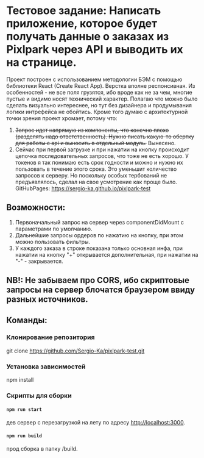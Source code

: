 # Тестовое задание: Написать приложение, которое будет получать данные о заказах из Pixlpark через API и выводить их на странице.

Проект построен с использованием методологии БЭМ с помощью библиотеки React (Create React App). Верстка вполне респонсивная. Из особенностей - не все поля грузятся, ибо вроде как не за чем, многие пустые и видимо носят технический характер.
Полагаю что можно было сделать визуально интереснее, но тут без дизайнера и продумывания логики интрефейса не обойтись. Кроме того думаю с архитектурной точки зрения проект хромает, потому что:
1. ~~Запрос идет напрямую из компоненты, что конечно плохо (разделять надо ответственность). Нужно писать какую-то обертку для работы с api и выносить в отдельный модуль.~~ Вынесено.
2. Сейчас при первой загрузке и при нажатии на кнопку происходит цепочка последовательных запросов, что тоже не есть хорошо. У токенов я так понимаю есть срок годности и можно и нужно их пользовать в течение этого срока. Это уменьшит количество запросов к серверу.
Но поскольку особых тербований не предъявлялось, сделал на свое усмотрение как проще было.<br />
GitHubPages: https://sergio-ka.github.io/pixlpark-test

## Возможности:
  1. Первоначальный запрос на сервер через componentDidMount с параметрами по умолчанию.
  2. Дальнейшие запросы ордеров по нажатию на кнопку, при этом можно пользовать фильтры.
  3. У каждого заказа в строке показана только основная инфа, при нажатии на кнопку "+" открывается дополнительная, при нажатии на "-" - закрывается.

## NB!: Не забываем про CORS, ибо скриптовые запросы на сервер блочатся браузером ввиду разных источников.

## Команды:

### Клонирование репозитория

git clone https://github.com/Sergio-Ka/pixlpark-test.git

### Установка зависимостей

npm install

### Скрипты для сборки

#### `npm run start`

дев сервер с перезагрузкой на лету по адресу [http://localhost:3000](http://localhost:3000).

#### `npm run build`

прод сборка в папку /build.
